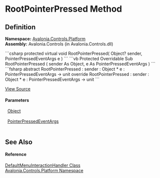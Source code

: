# RootPointerPressed Method




## Definition
**Namespace:** <a href="N_Avalonia_Controls_Platform">Avalonia.Controls.Platform</a>  
**Assembly:** Avalonia.Controls (in Avalonia.Controls.dll)

<Tabs groupId="api-code-preview">
<TabItem value="csharp" label="C#">
```csharp
protected virtual void RootPointerPressed(
	Object? sender,
	PointerPressedEventArgs e
)
```
</TabItem>
<TabItem value="vb" label="VB">
```vb
Protected Overridable Sub RootPointerPressed ( 
	sender As Object,
	e As PointerPressedEventArgs
)
```
</TabItem>
<TabItem value="fsharp" label="F#">
```fsharp
abstract RootPointerPressed : 
        sender : Object * 
        e : PointerPressedEventArgs -> unit 
override RootPointerPressed : 
        sender : Object * 
        e : PointerPressedEventArgs -> unit 
```
</TabItem>
</Tabs>



<a href="https://github.com/AvaloniaUI/Avalonia/tree/master/src/Avalonia.Controls/Platform/DefaultMenuInteractionHandler.cs#L264" title="View the source code">View Source</a>



#### Parameters
<dl><dt>  <a href="https://learn.microsoft.com/dotnet/api/system.object" target="_blank" rel="noopener noreferrer">Object</a></dt><dd> </dd><dt>  <a href="T_Avalonia_Input_PointerPressedEventArgs">PointerPressedEventArgs</a></dt><dd> </dd></dl>

## See Also


#### Reference
<a href="T_Avalonia_Controls_Platform_DefaultMenuInteractionHandler">DefaultMenuInteractionHandler Class</a>  
<a href="N_Avalonia_Controls_Platform">Avalonia.Controls.Platform Namespace</a>  

